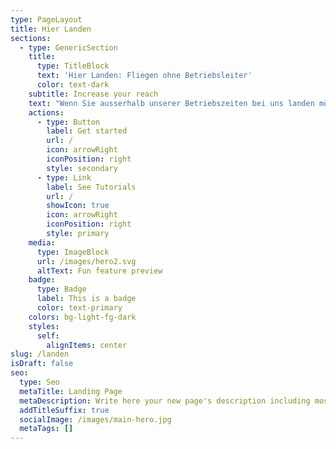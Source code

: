 ```yaml
---
type: PageLayout
title: Hier Landen
sections:
  - type: GenericSection
    title:
      type: TitleBlock
      text: 'Hier Landen: Fliegen ohne Betriebsleiter'
      color: text-dark
    subtitle: Increase your reach
    text: "Wenn Sie ausserhalb unserer Betriebszeiten bei uns landen möchten, beachten Sie bitte die folgenden Regelungen zum Flugbetrieb ohne Betriebsleitung:\n\nBitte holen Sie vor dem Flug von uns eine PPR-Landeerlaubnis ein. Eine PPR-Anfrage ist telefonisch unter ‭03928/400647‬ (bitte Sprachbox besprechen) oder per E-Mail (<info@fliegerclub-sbk.de>) möglich. Bitte geben sie Ihren Namen, Ihren Startort, den Flugzeugtyp sowie die Kennung an, ebenso die ungefähre Ankunftszeit. Ihre Anfrage wird an den Vorstand des Vereins weitergeleitet. Dieser informiert Sie dann.\n\nNach dem Wiederstart melden Sie uns bitte, wie oben, auch Ihre Startzeit.\n\nDie Landegebühren können Sie in Bar in den weißen Briefkasten am süd-östlichen Umfassungszaun gegenüber des Segelflughangars einwerfen, am besten mit einer Notiz mit Kennzeichen, Datum und Pilot. Die Höhe der Landegebühren entnehmen Sie bitte unserer\_[Finanzordnung.](https://www.fliegerclub-sbk.de/wp-content/uploads/2023/09/Finanzordnung-des-Fliegerclub-Schoenebeck-2022-06-01.pdf)\n\nBitte beachten Sie auch das unsere Hütten im Moment NICHT zur Vermietung bereitstehen.\n\n[**Regelungen zum Flugbetrieb ohne Betriebsleitung\_**](https://www.fliegerclub-sbk.de/wp-content/uploads/2024/08/Regelung-fuer-Flugbetrieb-ohne-Betriebsleitung.pdf)*(Vorbehaltlich amtlicher Genehmigung, beantragt)*\n\n[Flugplatz-Benutzungsordnung EDOZ\_](https://www.fliegerclub-sbk.de/wp-content/uploads/2024/08/EDOZ_Benutzungsordnung_08_2024.pdf)*(Vorbehaltlich amtlicher Genehmigung, beantragt)*\n\n[AIP VFR-Anflugkarte](https://aip.dfs.de/BasicVFR/pages/P00456.html)\n\n[AIP Flugplatzkarte](https://aip.dfs.de/BasicVFR/pages/P00457.html)\n\n[AIP Informationsblatt](https://aip.dfs.de/BasicVFR/pages/P00139.html)\n\n\n\n"
    actions:
      - type: Button
        label: Get started
        url: /
        icon: arrowRight
        iconPosition: right
        style: secondary
      - type: Link
        label: See Tutorials
        url: /
        showIcon: true
        icon: arrowRight
        iconPosition: right
        style: primary
    media:
      type: ImageBlock
      url: /images/hero2.svg
      altText: Fun feature preview
    badge:
      type: Badge
      label: This is a badge
      color: text-primary
    colors: bg-light-fg-dark
    styles:
      self:
        alignItems: center
slug: /landen
isDraft: false
seo:
  type: Seo
  metaTitle: Landing Page
  metaDescription: Write here your new page's description including most relevant keywords.
  addTitleSuffix: true
  socialImage: /images/main-hero.jpg
  metaTags: []
---
```

